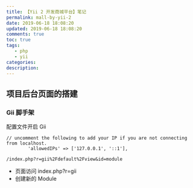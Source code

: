 ```yaml
---
title: 【Yii 2 开发商城平台】笔记
permalink: mall-by-yii-2
date: 2019-06-18 18:08:20
updated: 2019-06-18 18:08:20
comments: true
toc: true
tags:
   - php
   - yii
categories:
description:
---
```



## 项目后台页面的搭建


### Gii 脚手架

 配置文件开启 Gii


```
// uncomment the following to add your IP if you are not connecting from localhost.
        'allowedIPs' => ['127.0.0.1', '::1'],
```


```
/index.php?r=gii%2Fdefault%2Fview&id=module
```

- 页面访问 index.php?r=gii
- 创建新的 Module   